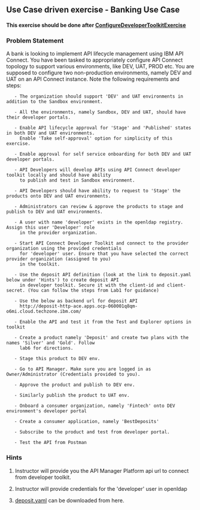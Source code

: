 ## Use Case driven exercise - Banking Use Case

#### This exercise should be done after [ConfigureDeveloperToolkitExercise](https://github.com/ibm-ecosystem-lab/APICv10/blob/main/Misc/Exercises/ConfigureDeveloperToolkitExercise.md)

### Problem Statement

A bank is looking to implement API lifecycle management using IBM API Connect. You have been tasked to appropriately configure API Connect topology to support various environments, like DEV, UAT, PROD etc. You are supposed to configure two non-production environments, namely DEV and UAT on an API Connect instance.
Note the following requirements and steps:
      
       - The organization should support 'DEV' and UAT environments in addition to the Sandbox environment.
       
       - All the environments, namely Sandbox, DEV and UAT, should have their developer portals.
       
       - Enable API lifecycle approval for 'Stage' and 'Published' states in both DEV and UAT environments. 
         Enable 'Take self-approval' option for simplicity of this exercise.
       
       - Enable approval for self service onboarding for both DEV and UAT developer portals.
       
       - API Developers will develop APIs using API Connect developer toolkit locally and should have ability
         to publish and test in Sandbox environment.
       
       - API Developers should have ability to request to 'Stage' the products onto DEV and UAT environments.
       
       - Administrators can review & approve the products to stage and publish to DEV and UAT environments.
         
       - A user with name 'developer' exists in the openldap registry. Assign this user 'Developer' role
         in the provider organization.
         
       - Start API Connect Developer Toolkit and connect to the provider organization using the provided credentials 
         for 'developer' user. Ensure that you have selected the correct provider organization (assigned to you)
         in the toolkit.
       
       - Use the deposit API definition (look at the link to deposit.yaml below under 'Hints') to create deposit API
         in developer toolkit. Secure it with the client-id and client-secret. (You can follow the steps from Lab1 for guidance)
       
       - Use the below as backend url for deposit API
         http://deposit-http-ace.apps.ocp-060001q8qm-o6mi.cloud.techzone.ibm.com/
         
       - Enable the API and test it from the Test and Explorer options in toolkit
         
       - Create a product namely 'Deposit' and create two plans with the names 'Silver' and 'Gold'. Follow 
         lab6 for directions.
       
       - Stage this product to DEV env.
       
       - Go to API Manager. Make sure you are logged in as Owner/Administrator (Credentials provided to you).
       
       - Approve the product and publish to DEV env.
       
       - Similarly publish the product to UAT env.
       
       - Onboard a consumer organization, namely 'Fintech' onto DEV environment's developer portal
       
       - Create a consumer application, namely 'BestDeposits'
       
       - Subscribe to the product and test from developer portal.
       
       - Test the API from Postman
       




### Hints
1) Instructor will provide you the API Manager Platform api url to connect from developer toolkit.

2) Instructor will provide credentials for the 'developer' user in openldap

3) [deposit.yaml](https://github.com/ibm-ecosystem-lab/APICv10/blob/main/Misc/Exercises/deposit.yaml) can be downloaded from here.

